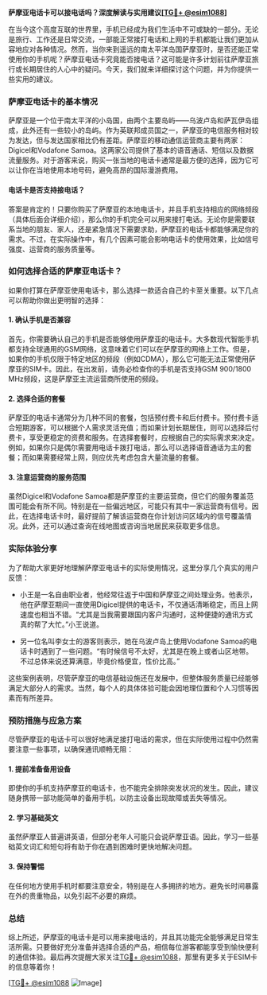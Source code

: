 **萨摩亚电话卡可以接电话吗？深度解读与实用建议[[TG💪+ @esim1088](https://t.me/s/esim1088)]**

在当今这个高度互联的世界里，手机已经成为我们生活中不可或缺的一部分。无论是旅行、工作还是日常交流，一部能正常接打电话和上网的手机都能让我们更加从容地应对各种情况。然而，当你来到遥远的南太平洋岛国萨摩亚时，是否还能正常使用你的手机呢？萨摩亚电话卡究竟能否接电话？这可能是许多计划前往萨摩亚旅行或长期居住的人心中的疑问。今天，我们就来详细探讨这个问题，并为你提供一些实用的建议。

### 萨摩亚电话卡的基本情况

萨摩亚是一个位于南太平洋的小岛国，由两个主要岛屿——乌波卢岛和萨瓦伊岛组成，此外还有一些较小的岛屿。作为英联邦成员国之一，萨摩亚的电信服务相对较为发达，但与发达国家相比仍有差距。萨摩亚的移动通信运营商主要有两家：Digicel和Vodafone Samoa。这两家公司提供了基本的语音通话、短信以及数据流量服务。对于游客来说，购买一张当地的电话卡通常是最方便的选择，因为它可以让你在当地使用本地号码，避免高昂的国际漫游费用。

#### 电话卡是否支持接电话？

答案是肯定的！只要你购买了萨摩亚的本地电话卡，并且手机支持相应的网络频段（具体后面会详细介绍），那么你的手机完全可以用来接打电话。无论你是需要联系当地的朋友、家人，还是紧急情况下需要求助，萨摩亚的电话卡都能够满足你的需求。不过，在实际操作中，有几个因素可能会影响电话卡的使用效果，比如信号强度、运营商的服务质量等。

### 如何选择合适的萨摩亚电话卡？

如果你打算在萨摩亚使用电话卡，那么选择一款适合自己的卡至关重要。以下几点可以帮助你做出更明智的选择：

#### 1. 确认手机是否兼容

首先，你需要确认自己的手机是否能够使用萨摩亚的电话卡。大多数现代智能手机都支持全球通用的GSM网络，这意味着它们可以在萨摩亚的网络上工作。但是，如果你的手机仅限于特定地区的频段（例如CDMA），那么它可能无法正常使用萨摩亚的SIM卡。因此，在出发前，请务必检查你的手机是否支持GSM 900/1800 MHz频段，这是萨摩亚主流运营商所使用的频段。

#### 2. 选择合适的套餐

萨摩亚的电话卡通常分为几种不同的套餐，包括预付费卡和后付费卡。预付费卡适合短期游客，可以根据个人需求灵活充值；而如果计划长期居住，则可以选择后付费卡，享受更稳定的资费和服务。在选择套餐时，应根据自己的实际需求来决定。例如，如果你只是偶尔需要用电话卡拨打电话，那么可以选择语音通话为主的套餐；而如果需要经常上网，则应优先考虑包含大量流量的套餐。

#### 3. 注意运营商的服务范围

虽然Digicel和Vodafone Samoa都是萨摩亚的主要运营商，但它们的服务覆盖范围可能会有所不同。特别是在一些偏远地区，可能只有其中一家运营商有信号。因此，在选择电话卡时，最好提前了解该运营商在你计划访问区域内的信号覆盖情况。此外，还可以通过查询在线地图或咨询当地居民来获取更多信息。

### 实际体验分享

为了帮助大家更好地理解萨摩亚电话卡的实际使用情况，这里分享几个真实的用户反馈：

- 小王是一名自由职业者，他经常往返于中国和萨摩亚之间处理业务。他表示，他在萨摩亚期间一直使用Digicel提供的电话卡，不仅通话清晰稳定，而且上网速度也相当不错。“尤其是当我需要跟国内客户沟通时，这种便捷的通讯方式真的帮了大忙。”小王说道。
  
- 另一位名叫李女士的游客则表示，她在乌波卢岛上使用Vodafone Samoa的电话卡时遇到了一些问题。“有时候信号不太好，尤其是在晚上或者山区地带。不过总体来说还算满意，毕竟价格便宜，性价比高。”

这些案例表明，尽管萨摩亚的电信基础设施还在发展中，但整体服务质量已经能够满足大部分人的需求。当然，每个人的具体体验可能会因地理位置和个人习惯等因素而有所差异。

### 预防措施与应急方案

尽管萨摩亚的电话卡可以很好地满足接打电话的需求，但在实际使用过程中仍然需要注意一些事项，以确保通讯顺畅无阻：

#### 1. 提前准备备用设备

即使你的手机支持萨摩亚的电话卡，也不能完全排除突发状况的发生。因此，建议随身携带一部功能简单的备用手机，以防主设备出现故障或丢失等情况。

#### 2. 学习基础英文

虽然萨摩亚人普遍讲英语，但部分老年人可能只会说萨摩亚语。因此，学习一些基础英文词汇和短句将有助于你在遇到困难时更快地解决问题。

#### 3. 保持警惕

在任何地方使用手机时都要注意安全，特别是在人多拥挤的地方。避免长时间暴露在外的贵重物品，以免引起不必要的麻烦。

### 总结

综上所述，萨摩亚的电话卡是可以用来接电话的，并且其功能完全能够满足日常生活所需。只要做好充分准备并选择合适的产品，相信每位游客都能享受到愉快便利的通信体验。最后再次提醒大家关注[TG💪+ @esim1088](https://t.me/s/esim1088)，那里有更多关于ESIM卡的信息等着你！

[[TG💪+ @esim1088](https://t.me/s/esim1088) ![Image](https://i.postimg.cc/4NQfJmqS/Snipaste-2025-05-13-00-14-12.png)]